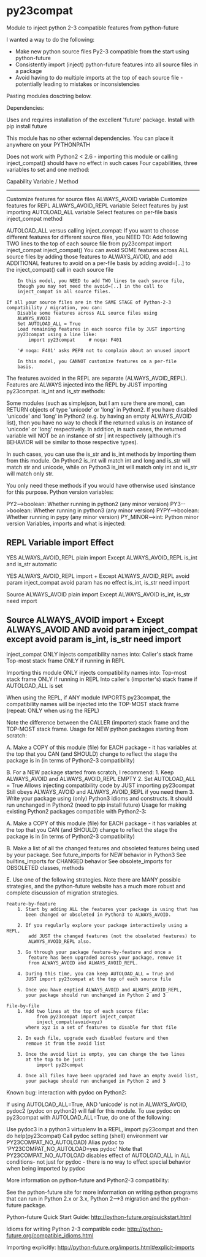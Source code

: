 # py23compat
Module to inject python 2-3 compatible features from python-future

I wanted a way to do the following:
- Make new python source files Py2-3 compatible from the start using python-future
- Consistently import (inject) python-future features into all source files in a package
- Avoid having to do multiple imports at the top of each source file - potentially
leading to mistakes or inconsistencies

Pasting modules dosctring below.

Dependencies:

Uses and requires installation of the excellent 'future' package.
Install with pip install future

This module has no other external dependencies. You can place it
anywhere on your PYTHONPATH

Does not work with Python2 < 2.6 - importing this module or calling
inject_compat() should have no effect in such cases
Four capabilities, three variables to set and one method:

Capability                              Variable / Method
----------                              --------
Customize features for source files     ALWAYS_AVOID variable
Customize features for REPL             ALWAYS_AVOID_REPL variable
Select features by just importing       AUTOLOAD_ALL variable
Select features on per-file basis       inject_compat method

AUTOLOAD_ALL versus calling inject_compat:
    If you want to choose different features for different source
    files, you NEED TO:
        Add following TWO lines to the top of each source file
            from py23compat import inject_compat
            inject_compat()
        You can avoid SOME features across ALL source files by
        adding those features to ALWAYS_AVOID, and add ADDITIONAL
        features to avoid on a per-file basis by adding avoid=[...]
        to the inject_compat() call in each source file

        In this model, you NEED to add TWO lines to each source file,
        though you may not need the avoid=[..] in the call to
        inject_compat in all source files.

    If all your source files are in the SAME STAGE of Python-2-3
    compatibility / migration, you can:
        Disable some features across ALL source files using
        ALWAYS_AVOID
        Set AUTOLOAD_ALL = True
        Load remaining features in each source file by JUST importing
        py23compat using a line like:
            import py23compat     # noqa: F401

        '# noqa: F401' asks PEP8 not to complain about an unused import

        In this model, you CANNOT customize features on a per-file
        basis.

The features avoided in the REPL are separate (ALWAYS_AVOID_REPL).
Features are ALWAYS injected into the REPL by JUST importing py23compat.
is_int and is_str methods:

Some modules (such as simplejson, but I am sure there are more), can
RETURN objects of type 'unicode' or 'long' in Python2. If you have
disabled 'unicode' and 'long' in Python2 (e.g. by having an empty
ALWAYS_AVOID list), then you have no way to check if the returned
valus is an instance of 'unicode' or 'long' respectively. In addition,
in such cases, the returned variable will NOT be an instance of
str | int respectively (although it's BEHAVIOR will be similar to those
respective types).

In such cases, you can use the is_str and is_int methods by importing
them from this module. On Python2 is_int will match int and long and
is_str will match str and unicode, while on Python3 is_int will match
only int and is_str will match only str.

You only need these methods if you would have otherwise used isinstance
for this purpose.
Python version variables:

PY2-->boolean: Whether running in python2 (any minor version)
PY3-->boolean: Whether running in python3 (any minor version)
PYPY-->boolean: Whether running in pypy (any minor version)
PY_MINOR-->int: Python minor version
Variables, imports and what is injected:

REPL    Variable            import          Effect
-----------------------------------------------------------------------
YES     ALWAYS_AVOID_REPL   plain import    Except ALWAYS_AVOID_REPL
                                            is_int and is_str automatic

YES     ALWAYS_AVOID_REPL   import +        Except ALWAYS_AVOID_REPL
        avoid param         inject_compat   avoid param has no effect
                                            is_int, is_str need import

Source  ALWAYS_AVOID        plain import    Except ALWAYS_AVOID
                                            is_int, is_str need import

Source  ALWAYS_AVOID        import +        Except ALWAYS_AVOID AND
        avoid param         inject_compat   except avoid param
                                            is_int, is_str need import
-----------------------------------------------------------------------

inject_compat ONLY injects compatibility names into:
    Caller's stack frame
    Top-most stack frame ONLY if running in REPL

Importing this module ONLY injects compatibility names into:
    Top-most stack frame ONLY if running in REPL
    Into caller's (importer's) stack frame if AUTOLOAD_ALL is set

When using the REPL, if ANY module IMPORTS py23compat, the
compatibility names will be injected into the TOP-MOST stack
frame (repeat: ONLY when using the REPL)

Note the difference between the CALLER (importer) stack frame and
the TOP-MOST stack frame.
Usage for NEW python packages starting from scratch:

A. Make a COPY of this module (file) for EACH package - it has
   variables at the top that you CAN (and SHOULD) change to reflect
   the stage the package is in  (in terms of Python2-3 compatibility)

B. For a NEW package started from scratch, I recommend:
    1. Keep ALWAYS_AVOID and ALWAYS_AVOID_REPL EMPTY
    2. Set AUTOLOAD_ALL = True
        Allows injecting compatibility code by JUST importing py23compat
        Still obeys ALWAYS_AVOID and ALWAYS_AVOID_REPL
        if you need them
    3. Write your package using (only) Python3 idioms and constructs.
      It should run unchanged in Python2 (need to pip install future)
Usage for making existing Python2 packages compatible with Python2-3:

A. Make a COPY of this module (file) for EACH package - it has
   variables at the top that you CAN (and SHOULD) change to reflect
   the stage the package is in  (in terms of Python2-3 compatibility)

B. Make a list of all the changed features and obsoleted features
   being used by your package.
        See future_imports for NEW behavior in Python3
        See builtins_imports for CHANGED behavior
        See obsolete_imports for OBSOLETED classes, methods

E. Use one of the following strategies. Note there are MANY possible
   strategies, and the python-future website has a much more robust
   and complete discussion of migration strategies.

    Feature-by-feature
        1. Start by adding ALL the features your package is using that has
           been changed or obsoleted in Python3 to ALWAYS_AVOID.

        2. If you regularly explore your package interactively using a REPL,
            add JUST the changed features (not the obsoleted features) to
            ALWAYS_AVOID_REPL also.

        3. Go through your package feature-by-feature and once a
            feature has been upgraded across your package, remove it
            from ALWAYS_AVOID and ALWAYS_AVOID_REPL.

        4. During this time, you can keep AUTOLOAD_ALL = True and
           JUST import py23compat at the top of each source file

        5. Once you have emptied ALWAYS_AVOID and ALWAYS_AVOID_REPL,
           your package should run unchanged in Python 2 and 3

    File-by-file
        1. Add two lines at the top of each source file:
               from py23compat import inject_compat
               inject_compat(avoid=xyz)
           where xyz is a set of features to disable for that file

        2. In each file, upgrade each disabled feature and then
           remove it from the avoid list

        3. Once the avoid list is empty, you can change the two lines
           at the top to be just:
               import py23compat

        4. Once all files have been upgraded and have an empty avoid list,
           your package should run unchanged in Python 2 and 3
Known bug: interaction with pydoc on Python2:

If using AUTOLOAD_ALL=True, AND 'unicode' is not in ALWAYS_AVOID,
pydoc2 (pydoc on python2) will fail for this module.
To use pydoc on py23compat with AUTOLOAD_ALL=True, do one of the
following:

Use pydoc3 in a python3 virtualenv
In a REPL, import py23compat and then do help(py23compat)
Call pydoc setting (shell) environment var PY23COMPAT_NO_AUTOLOAD)
Alias pydoc to 'PY23COMPAT_NO_AUTOLOAD=yes pydoc'
Note that PY23COMPAT_NO_AUTOLOAD disables effect of AUTOLOAD_ALL in
ALL conditions- not just for pydoc - there is no way to effect special
behavior when being imported by pydoc

More information on python-future and Python2-3 compatibility:

See the python-future site for more information on writing python
programs that can run in Python 2.x or 3.x, Python 2-->3 migration
and the python-future package.

Python-future Quick Start Guide: http://python-future.org/quickstart.html

Idioms for writing Python 2-3 compatible code:
    http://python-future.org/compatible_idioms.html

Importing explicitly:
http://python-future.org/imports.html#explicit-imports
